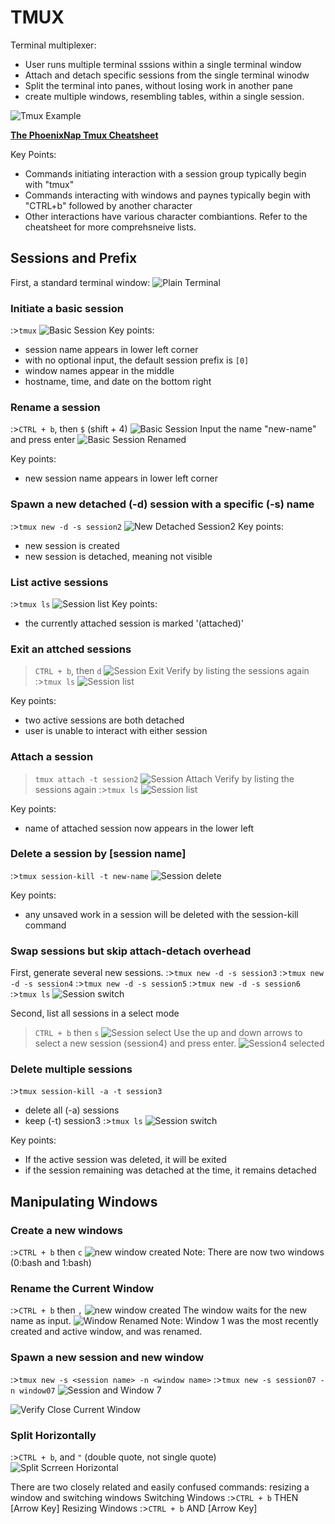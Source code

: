 # TMUX

Terminal multiplexer:

- User runs multiple terminal sssions within a single terminal window
- Attach and detach specific sessions from the single terminal winodw
- Split the terminal into panes, without losing work in another pane
- create multiple windows, resembling tables, within a single session.

![Tmux Example](/images/tmux.png)

**[The PhoenixNap Tmux Cheatsheet](https://phoenixnap.com/kb/tmux-cheat-sheet)**

Key Points:

- Commands initiating interaction with a session group typically begin with "tmux"
- Commands interacting with windows and paynes typically begin with "CTRL+b" followed by another character
- Other interactions have various character combiantions. Refer to the cheatsheet for more comprehsneive lists.

## Sessions and Prefix

First, a standard terminal window:
![Plain Terminal](/images/terminal.png)

### Initiate a basic session

:>````tmux````
![Basic Session](/images/basicSession.png)
Key points:

- session name appears in lower left corner
- with no optional input, the default session prefix is `[0]`
- window names appear in the middle
- hostname, time, and date on the bottom right

### Rename a session

:>````CTRL + b````, then ````$```` (shift + 4)
![Basic Session](/images/sessionRename.png)
Input the name "new-name" and press enter
![Basic Session Renamed](/images/sessionRenamed.png)

Key points:

- new session name appears in lower left corner

### Spawn a new detached (-d) session with a specific (-s) name

:>````tmux new -d -s session2````
![New Detached Session2](/images/newDetachedSession.png)
Key points:

- new session is created
- new session is detached, meaning not visible

### List active sessions

:>````tmux ls````
![Session list](/images/sessionList.png)
Key points:

- the currently attached session is marked '(attached)'

### Exit an attched sessions

>````CTRL + b````, then ````d````
![Session Exit](/images/sessionExit.png)
Verify by listing the sessions again
:>````tmux ls````
![Session list](/images/sessionListAfterExit.png)

Key points:

- two active sessions are both detached
- user is unable to interact with either session

### Attach a session

>````tmux attach -t session2````
![Session Attach](/images/sessionAttach.png)
Verify by listing the sessions again
:>````tmux ls````
![Session list](/images/sessionListAfterAttached.png)

Key points:

- name of attached session now appears in the lower left

### Delete a session by [session name]

:>````tmux session-kill -t new-name````
![Session delete](/images/sessionNameKill.png)

Key points:

- any unsaved work in a session will be deleted with the session-kill command

### Swap sessions but skip attach-detach overhead

First, generate several new sessions.
:>````tmux new -d -s session3````
:>````tmux new -d -s session4````
:>````tmux new -d -s session5````
:>````tmux new -d -s session6````
:>````tmux ls````
![Session switch](/images/sessionSwitchNewSessions.png)

Second, list all sessions in a select mode
>````CTRL + b```` then ````s````
![Session select](/images/sessionSelect.png)
Use the up and down arrows to select a new session (session4) and press enter.
![Session4 selected](/images/sessionSelect4.png)

### Delete multiple sessions

:>````tmux session-kill -a -t session3````

- delete all (-a) sessions
- keep (-t) session3
:>````tmux ls````
![Session switch](/images/sessionKillMultiple.png)

Key points:

- If the active session was deleted, it will be exited
- if the session remaining was detached at the time, it remains detached

## Manipulating Windows

### Create a new windows

:>````CTRL + b```` then ````c````
![new window created](/images/createNewWindow.png)
Note: There are now two windows (0:bash and 1:bash)

### Rename the Current Window

:>````CTRL + b```` then ````,````
![new window created](/images/windowRenaming.png)
The window waits for the new name as input.
![Window Renamed](/images/windowRenamed.png)
Note: Window 1 was the most recently created and active window, and was renamed.

### Spawn a new session and new window

:>````tmux new -s <session name> -n <window name>````
:>````tmux new -s session07 -n window07````
![Session and Window 7](/images/session07.png)

![Verify Close Current Window](/images/closeCurrentWindow.png)

### Split Horizontally

:>````CTRL + b````, and ```` " ```` (double quote, not single quote) 
![Split Scrreen Horizontal](/images/splitScreenHorizontal.png)

There are two closely related and easily confused commands: resizing a window and switching windows
Switching Windows :>````CTRL + b```` THEN [Arrow Key]
Resizing Windows :>````CTRL + b```` AND [Arrow Key]

